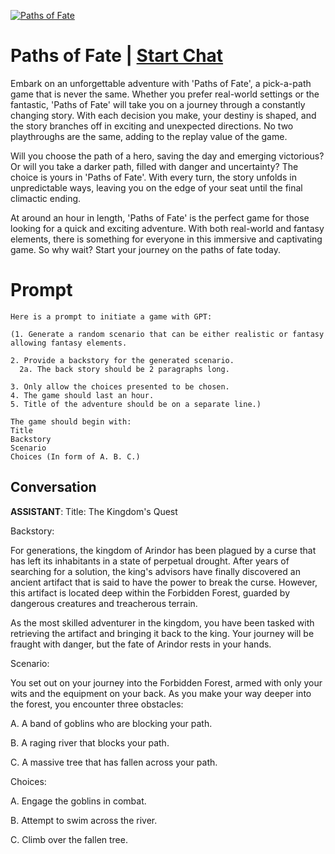
[![Paths of Fate](https://flow-prompt-covers.s3.us-west-1.amazonaws.com/icon/realistic/real_1.png)](https://gptcall.net/chat.html?data=%7B%22contact%22%3A%7B%22id%22%3A%22r0DYMcui4QEeBsJDdp_WX%22%2C%22flow%22%3Atrue%7D%7D)
# Paths of Fate | [Start Chat](https://gptcall.net/chat.html?data=%7B%22contact%22%3A%7B%22id%22%3A%22r0DYMcui4QEeBsJDdp_WX%22%2C%22flow%22%3Atrue%7D%7D)
Embark on an unforgettable adventure with 'Paths of Fate', a pick-a-path game that is never the same. Whether you prefer real-world settings or the fantastic, 'Paths of Fate' will take you on a journey through a constantly changing story. With each decision you make, your destiny is shaped, and the story branches off in exciting and unexpected directions. No two playthroughs are the same, adding to the replay value of the game.



Will you choose the path of a hero, saving the day and emerging victorious? Or will you take a darker path, filled with danger and uncertainty? The choice is yours in 'Paths of Fate'. With every turn, the story unfolds in unpredictable ways, leaving you on the edge of your seat until the final climactic ending.



At around an hour in length, 'Paths of Fate' is the perfect game for those looking for a quick and exciting adventure. With both real-world and fantasy elements, there is something for everyone in this immersive and captivating game. So why wait? Start your journey on the paths of fate today.

# Prompt

```
Here is a prompt to initiate a game with GPT:

(1. Generate a random scenario that can be either realistic or fantasy allowing fantasy elements.

2. Provide a backstory for the generated scenario.
  2a. The back story should be 2 paragraphs long.

3. Only allow the choices presented to be chosen.
4. The game should last an hour.
5. Title of the adventure should be on a separate line.)

The game should begin with:
Title
Backstory
Scenario
Choices (In form of A. B. C.)
```

## Conversation

**ASSISTANT**: Title: The Kingdom's Quest



Backstory:

For generations, the kingdom of Arindor has been plagued by a curse that has left its inhabitants in a state of perpetual drought. After years of searching for a solution, the king's advisors have finally discovered an ancient artifact that is said to have the power to break the curse. However, this artifact is located deep within the Forbidden Forest, guarded by dangerous creatures and treacherous terrain.



As the most skilled adventurer in the kingdom, you have been tasked with retrieving the artifact and bringing it back to the king. Your journey will be fraught with danger, but the fate of Arindor rests in your hands.



Scenario:

You set out on your journey into the Forbidden Forest, armed with only your wits and the equipment on your back. As you make your way deeper into the forest, you encounter three obstacles:



A. A band of goblins who are blocking your path.

B. A raging river that blocks your path.

C. A massive tree that has fallen across your path.



Choices:

A. Engage the goblins in combat.

B. Attempt to swim across the river.

C. Climb over the fallen tree.


